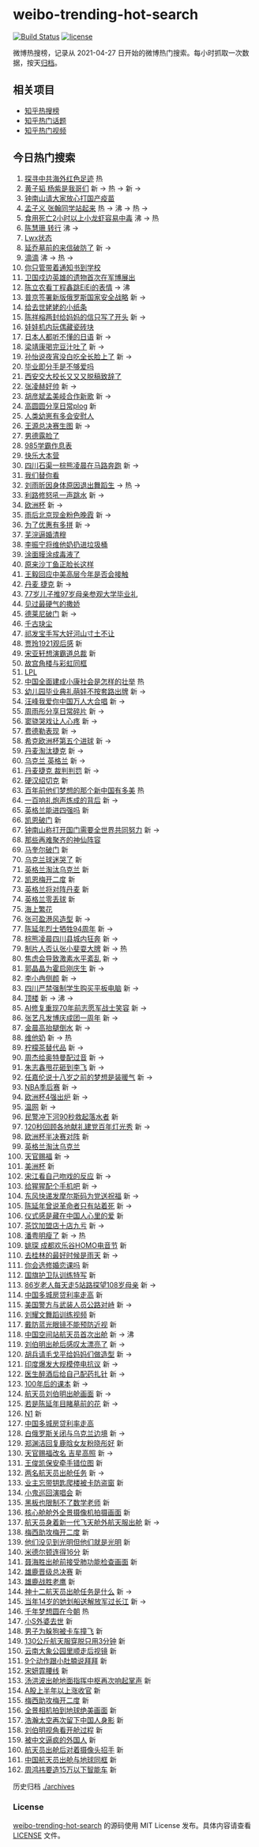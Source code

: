 # weibo-trending-hot-search

[![Build Status](https://github.com/justjavac/weibo-trending-hot-search/workflows/ci/badge.svg?branch=master)](https://github.com/justjavac/weibo-trending-hot-search/actions)
[![license](https://img.shields.io/github/license/justjavac/weibo-trending-hot-search)](https://github.com/justjavac/weibo-trending-hot-search/blob/master/LICENSE)

微博热搜榜，记录从 2021-04-27 日开始的微博热门搜索。每小时抓取一次数据，按天[归档](./archives)。

## 相关项目

- [知乎热搜榜](https://github.com/justjavac/zhihu-trending-top-search)
- [知乎热门话题](https://github.com/justjavac/zhihu-trending-hot-questions)
- [知乎热门视频](https://github.com/justjavac/zhihu-trending-hot-video)

## 今日热门搜索

<!-- BEGIN -->
<!-- 最后更新时间 Sun Jul 04 2021 12:23:33 GMT+0800 (China Standard Time) -->

1. [探寻中共海外红色足迹](https://s.weibo.com//weibo?q=%23%E6%8E%A2%E5%AF%BB%E4%B8%AD%E5%85%B1%E6%B5%B7%E5%A4%96%E7%BA%A2%E8%89%B2%E8%B6%B3%E8%BF%B9%23&Refer=new_time)
   热
2. [黄子韬 杨紫是我哥们](https://s.weibo.com//weibo?q=%E9%BB%84%E5%AD%90%E9%9F%AC%20%E6%9D%A8%E7%B4%AB%E6%98%AF%E6%88%91%E5%93%A5%E4%BB%AC&Refer=top)
   新 -> 热 -> 新 ->
3. [钟南山请大家放心打国产疫苗](https://s.weibo.com//weibo?q=%23%E9%92%9F%E5%8D%97%E5%B1%B1%E8%AF%B7%E5%A4%A7%E5%AE%B6%E6%94%BE%E5%BF%83%E6%89%93%E5%9B%BD%E4%BA%A7%E7%96%AB%E8%8B%97%23&Refer=top)
4. [孟子义 张翰同学站起来](https://s.weibo.com//weibo?q=%E5%AD%9F%E5%AD%90%E4%B9%89%20%E5%BC%A0%E7%BF%B0%E5%90%8C%E5%AD%A6%E7%AB%99%E8%B5%B7%E6%9D%A5&Refer=top)
   热 -> 沸 -> 热 ->
5. [食用死亡2小时以上小龙虾容易中毒](https://s.weibo.com//weibo?q=%23%E9%A3%9F%E7%94%A8%E6%AD%BB%E4%BA%A12%E5%B0%8F%E6%97%B6%E4%BB%A5%E4%B8%8A%E5%B0%8F%E9%BE%99%E8%99%BE%E5%AE%B9%E6%98%93%E4%B8%AD%E6%AF%92%23&Refer=top)
   沸 -> 热
6. [陈慧珊 转行](https://s.weibo.com//weibo?q=%E9%99%88%E6%85%A7%E7%8F%8A%20%E8%BD%AC%E8%A1%8C&Refer=top)
   沸 ->
7. [Lwx状态](https://s.weibo.com//weibo?q=%23Lwx%E7%8A%B6%E6%80%81%23&Refer=top)
8. [延乔墓前的来信破防了](https://s.weibo.com//weibo?q=%23%E5%BB%B6%E4%B9%94%E5%A2%93%E5%89%8D%E7%9A%84%E6%9D%A5%E4%BF%A1%E7%A0%B4%E9%98%B2%E4%BA%86%23&Refer=top)
   新 ->
9. [滴滴](https://s.weibo.com//weibo?q=%23%E6%BB%B4%E6%BB%B4%23&Refer=top) 沸 -> 热
   ->
10. [你只管带着通知书到学校](https://s.weibo.com//weibo?q=%23%E4%BD%A0%E5%8F%AA%E7%AE%A1%E5%B8%A6%E7%9D%80%E9%80%9A%E7%9F%A5%E4%B9%A6%E5%88%B0%E5%AD%A6%E6%A0%A1%23&Refer=top)
11. [卫国戍边英雄的遗物首次在军博展出](https://s.weibo.com//weibo?q=%E5%8D%AB%E5%9B%BD%E6%88%8D%E8%BE%B9%E8%8B%B1%E9%9B%84%E7%9A%84%E9%81%97%E7%89%A9%E9%A6%96%E6%AC%A1%E5%9C%A8%E5%86%9B%E5%8D%9A%E5%B1%95%E5%87%BA&Refer=top)
12. [陈立农看丁程鑫跳EiEi的表情](https://s.weibo.com//weibo?q=%23%E9%99%88%E7%AB%8B%E5%86%9C%E7%9C%8B%E4%B8%81%E7%A8%8B%E9%91%AB%E8%B7%B3EiEi%E7%9A%84%E8%A1%A8%E6%83%85%23&Refer=top)
    -> 沸
13. [普京签署新版俄罗斯国家安全战略](https://s.weibo.com//weibo?q=%23%E6%99%AE%E4%BA%AC%E7%AD%BE%E7%BD%B2%E6%96%B0%E7%89%88%E4%BF%84%E7%BD%97%E6%96%AF%E5%9B%BD%E5%AE%B6%E5%AE%89%E5%85%A8%E6%88%98%E7%95%A5%23&Refer=top)
    新 ->
14. [给去世姥姥的小纸条](https://s.weibo.com//weibo?q=%23%E7%BB%99%E5%8E%BB%E4%B8%96%E5%A7%A5%E5%A7%A5%E7%9A%84%E5%B0%8F%E7%BA%B8%E6%9D%A1%23&Refer=top)
15. [陈祥榕两封给妈妈的信只写了开头](https://s.weibo.com//weibo?q=%23%E9%99%88%E7%A5%A5%E6%A6%95%E4%B8%A4%E5%B0%81%E7%BB%99%E5%A6%88%E5%A6%88%E7%9A%84%E4%BF%A1%E5%8F%AA%E5%86%99%E4%BA%86%E5%BC%80%E5%A4%B4%23&Refer=top)
    新 ->
16. [娃娃机内玩偶藏瓷砖块](https://s.weibo.com//weibo?q=%23%E5%A8%83%E5%A8%83%E6%9C%BA%E5%86%85%E7%8E%A9%E5%81%B6%E8%97%8F%E7%93%B7%E7%A0%96%E5%9D%97%23&Refer=top)
17. [日本人都听不懂的日语](https://s.weibo.com//weibo?q=%23%E6%97%A5%E6%9C%AC%E4%BA%BA%E9%83%BD%E5%90%AC%E4%B8%8D%E6%87%82%E7%9A%84%E6%97%A5%E8%AF%AD%23&Refer=top)
    新 ->
18. [梁靖康喝完豆汁吐了](https://s.weibo.com//weibo?q=%23%E6%A2%81%E9%9D%96%E5%BA%B7%E5%96%9D%E5%AE%8C%E8%B1%86%E6%B1%81%E5%90%90%E4%BA%86%23&Refer=top)
    新 ->
19. [孙怡说夜宵没白吃全长脸上了](https://s.weibo.com//weibo?q=%23%E5%AD%99%E6%80%A1%E8%AF%B4%E5%A4%9C%E5%AE%B5%E6%B2%A1%E7%99%BD%E5%90%83%E5%85%A8%E9%95%BF%E8%84%B8%E4%B8%8A%E4%BA%86%23&Refer=top)
    新 ->
20. [毕业即分手是不够爱吗](https://s.weibo.com//weibo?q=%23%E6%AF%95%E4%B8%9A%E5%8D%B3%E5%88%86%E6%89%8B%E6%98%AF%E4%B8%8D%E5%A4%9F%E7%88%B1%E5%90%97%23&Refer=top)
21. [西安交大校长又又又脱稿致辞了](https://s.weibo.com//weibo?q=%23%E8%A5%BF%E5%AE%89%E4%BA%A4%E5%A4%A7%E6%A0%A1%E9%95%BF%E5%8F%88%E5%8F%88%E5%8F%88%E8%84%B1%E7%A8%BF%E8%87%B4%E8%BE%9E%E4%BA%86%23&Refer=top)
22. [张凌赫好帅](https://s.weibo.com//weibo?q=%23%E5%BC%A0%E5%87%8C%E8%B5%AB%E5%A5%BD%E5%B8%85%23&Refer=top)
    新 ->
23. [胡彦斌孟美岐合作新歌](https://s.weibo.com//weibo?q=%23%E8%83%A1%E5%BD%A6%E6%96%8C%E5%AD%9F%E7%BE%8E%E5%B2%90%E5%90%88%E4%BD%9C%E6%96%B0%E6%AD%8C%23&Refer=top)
    新 ->
24. [高圆圆分享日常plog](https://s.weibo.com//weibo?q=%23%E9%AB%98%E5%9C%86%E5%9C%86%E5%88%86%E4%BA%AB%E6%97%A5%E5%B8%B8plog%23&Refer=top)
    新
25. [人类幼崽有多会安慰人](https://s.weibo.com//weibo?q=%23%E4%BA%BA%E7%B1%BB%E5%B9%BC%E5%B4%BD%E6%9C%89%E5%A4%9A%E4%BC%9A%E5%AE%89%E6%85%B0%E4%BA%BA%23&Refer=top)
26. [王源总决赛生图](https://s.weibo.com//weibo?q=%23%E7%8E%8B%E6%BA%90%E6%80%BB%E5%86%B3%E8%B5%9B%E7%94%9F%E5%9B%BE%23&Refer=top)
    新 ->
27. [男德露脸了](https://s.weibo.com//weibo?q=%23%E7%94%B7%E5%BE%B7%E9%9C%B2%E8%84%B8%E4%BA%86%23&Refer=top)
28. [985学霸作息表](https://s.weibo.com//weibo?q=%23985%E5%AD%A6%E9%9C%B8%E4%BD%9C%E6%81%AF%E8%A1%A8%23&Refer=top)
29. [快乐大本营](https://s.weibo.com//weibo?q=%E5%BF%AB%E4%B9%90%E5%A4%A7%E6%9C%AC%E8%90%A5&Refer=top)
30. [四川石渠一棕熊凌晨在马路奔跑](https://s.weibo.com//weibo?q=%23%E5%9B%9B%E5%B7%9D%E7%9F%B3%E6%B8%A0%E4%B8%80%E6%A3%95%E7%86%8A%E5%87%8C%E6%99%A8%E5%9C%A8%E9%A9%AC%E8%B7%AF%E5%A5%94%E8%B7%91%23&Refer=top)
    新 ->
31. [我们替你看](https://s.weibo.com//weibo?q=%23%E6%88%91%E4%BB%AC%E6%9B%BF%E4%BD%A0%E7%9C%8B%23&Refer=top)
32. [刘雨昕因身体原因退出舞蹈生](https://s.weibo.com//weibo?q=%23%E5%88%98%E9%9B%A8%E6%98%95%E5%9B%A0%E8%BA%AB%E4%BD%93%E5%8E%9F%E5%9B%A0%E9%80%80%E5%87%BA%E8%88%9E%E8%B9%88%E7%94%9F%23&Refer=top)
    -> 热 ->
33. [利路修怒吼一声跳水](https://s.weibo.com//weibo?q=%23%E5%88%A9%E8%B7%AF%E4%BF%AE%E6%80%92%E5%90%BC%E4%B8%80%E5%A3%B0%E8%B7%B3%E6%B0%B4%23&Refer=top)
    新 ->
34. [欧洲杯](https://s.weibo.com//weibo?q=%E6%AC%A7%E6%B4%B2%E6%9D%AF&Refer=top) 新
    ->
35. [雨后北京现金粉色晚霞](https://s.weibo.com//weibo?q=%23%E9%9B%A8%E5%90%8E%E5%8C%97%E4%BA%AC%E7%8E%B0%E9%87%91%E7%B2%89%E8%89%B2%E6%99%9A%E9%9C%9E%23&Refer=top)
    新 ->
36. [为了优惠有多拼](https://s.weibo.com//weibo?q=%23%E4%B8%BA%E4%BA%86%E4%BC%98%E6%83%A0%E6%9C%89%E5%A4%9A%E6%8B%BC%23&Refer=top)
    新 ->
37. [芜浣逼婚清穆](https://s.weibo.com//weibo?q=%23%E8%8A%9C%E6%B5%A3%E9%80%BC%E5%A9%9A%E6%B8%85%E7%A9%86%23&Refer=top)
38. [李振宁将维他奶扔进垃圾桶](https://s.weibo.com//weibo?q=%23%E6%9D%8E%E6%8C%AF%E5%AE%81%E5%B0%86%E7%BB%B4%E4%BB%96%E5%A5%B6%E6%89%94%E8%BF%9B%E5%9E%83%E5%9C%BE%E6%A1%B6%23&Refer=top)
39. [涂面膜涂成毒液了](https://s.weibo.com//weibo?q=%23%E6%B6%82%E9%9D%A2%E8%86%9C%E6%B6%82%E6%88%90%E6%AF%92%E6%B6%B2%E4%BA%86%23&Refer=top)
40. [原来沙丁鱼正脸长这样](https://s.weibo.com//weibo?q=%23%E5%8E%9F%E6%9D%A5%E6%B2%99%E4%B8%81%E9%B1%BC%E6%AD%A3%E8%84%B8%E9%95%BF%E8%BF%99%E6%A0%B7%23&Refer=top)
41. [王毅回应中美高层今年是否会接触](https://s.weibo.com//weibo?q=%23%E7%8E%8B%E6%AF%85%E5%9B%9E%E5%BA%94%E4%B8%AD%E7%BE%8E%E9%AB%98%E5%B1%82%E4%BB%8A%E5%B9%B4%E6%98%AF%E5%90%A6%E4%BC%9A%E6%8E%A5%E8%A7%A6%23&Refer=top)
42. [丹麦 捷克](https://s.weibo.com//weibo?q=%E4%B8%B9%E9%BA%A6%20%E6%8D%B7%E5%85%8B&Refer=top)
    新 ->
43. [77岁儿子推97岁母亲参观大学毕业礼](https://s.weibo.com//weibo?q=%2377%E5%B2%81%E5%84%BF%E5%AD%90%E6%8E%A897%E5%B2%81%E6%AF%8D%E4%BA%B2%E5%8F%82%E8%A7%82%E5%A4%A7%E5%AD%A6%E6%AF%95%E4%B8%9A%E7%A4%BC%23&Refer=top)
44. [见过最硬气的撒娇](https://s.weibo.com//weibo?q=%23%E8%A7%81%E8%BF%87%E6%9C%80%E7%A1%AC%E6%B0%94%E7%9A%84%E6%92%92%E5%A8%87%23&Refer=top)
45. [德莱尼破门](https://s.weibo.com//weibo?q=%E5%BE%B7%E8%8E%B1%E5%B0%BC%E7%A0%B4%E9%97%A8&Refer=top)
    新 ->
46. [千古玦尘](https://s.weibo.com//weibo?q=%E5%8D%83%E5%8F%A4%E7%8E%A6%E5%B0%98&Refer=top)
47. [祁发宝手写大好河山寸土不让](https://s.weibo.com//weibo?q=%23%E7%A5%81%E5%8F%91%E5%AE%9D%E6%89%8B%E5%86%99%E5%A4%A7%E5%A5%BD%E6%B2%B3%E5%B1%B1%E5%AF%B8%E5%9C%9F%E4%B8%8D%E8%AE%A9%23&Refer=top)
48. [贾玲1921观后感](https://s.weibo.com//weibo?q=%23%E8%B4%BE%E7%8E%B21921%E8%A7%82%E5%90%8E%E6%84%9F%23&Refer=top)
    新
49. [宋亚轩想演霸道总裁](https://s.weibo.com//weibo?q=%23%E5%AE%8B%E4%BA%9A%E8%BD%A9%E6%83%B3%E6%BC%94%E9%9C%B8%E9%81%93%E6%80%BB%E8%A3%81%23&Refer=top)
    新
50. [故宫角楼与彩虹同框](https://s.weibo.com//weibo?q=%23%E6%95%85%E5%AE%AB%E8%A7%92%E6%A5%BC%E4%B8%8E%E5%BD%A9%E8%99%B9%E5%90%8C%E6%A1%86%23&Refer=top)
51. [LPL](https://s.weibo.com//weibo?q=LPL&Refer=top)
52. [中国全面建成小康社会是怎样的壮举](https://s.weibo.com//weibo?q=%23%E4%B8%AD%E5%9B%BD%E5%85%A8%E9%9D%A2%E5%BB%BA%E6%88%90%E5%B0%8F%E5%BA%B7%E7%A4%BE%E4%BC%9A%E6%98%AF%E6%80%8E%E6%A0%B7%E7%9A%84%E5%A3%AE%E4%B8%BE%23&Refer=new_time)
    热
53. [幼儿园毕业典礼萌娃不按套路出牌](https://s.weibo.com//weibo?q=%23%E5%B9%BC%E5%84%BF%E5%9B%AD%E6%AF%95%E4%B8%9A%E5%85%B8%E7%A4%BC%E8%90%8C%E5%A8%83%E4%B8%8D%E6%8C%89%E5%A5%97%E8%B7%AF%E5%87%BA%E7%89%8C%23&Refer=top)
    新 ->
54. [汪峰我爱你中国万人大合唱](https://s.weibo.com//weibo?q=%23%E6%B1%AA%E5%B3%B0%E6%88%91%E7%88%B1%E4%BD%A0%E4%B8%AD%E5%9B%BD%E4%B8%87%E4%BA%BA%E5%A4%A7%E5%90%88%E5%94%B1%23&Refer=top)
    新 ->
55. [周雨彤分享日常碎片](https://s.weibo.com//weibo?q=%23%E5%91%A8%E9%9B%A8%E5%BD%A4%E5%88%86%E4%BA%AB%E6%97%A5%E5%B8%B8%E7%A2%8E%E7%89%87%23&Refer=top)
    新 ->
56. [窦骁哭戏让人心疼](https://s.weibo.com//weibo?q=%23%E7%AA%A6%E9%AA%81%E5%93%AD%E6%88%8F%E8%AE%A9%E4%BA%BA%E5%BF%83%E7%96%BC%23&Refer=top)
    新 ->
57. [费德勒表现](https://s.weibo.com//weibo?q=%E8%B4%B9%E5%BE%B7%E5%8B%92%E8%A1%A8%E7%8E%B0&Refer=top)
    新 ->
58. [希克欧洲杯第五个进球](https://s.weibo.com//weibo?q=%E5%B8%8C%E5%85%8B%E6%AC%A7%E6%B4%B2%E6%9D%AF%E7%AC%AC%E4%BA%94%E4%B8%AA%E8%BF%9B%E7%90%83&Refer=top)
    新 ->
59. [丹麦淘汰捷克](https://s.weibo.com//weibo?q=%E4%B8%B9%E9%BA%A6%E6%B7%98%E6%B1%B0%E6%8D%B7%E5%85%8B&Refer=top)
    新 ->
60. [乌克兰 英格兰](https://s.weibo.com//weibo?q=%E4%B9%8C%E5%85%8B%E5%85%B0%20%E8%8B%B1%E6%A0%BC%E5%85%B0&Refer=top)
    新 ->
61. [丹麦捷克 裁判判罚](https://s.weibo.com//weibo?q=%E4%B8%B9%E9%BA%A6%E6%8D%B7%E5%85%8B%20%E8%A3%81%E5%88%A4%E5%88%A4%E7%BD%9A&Refer=top)
    新 ->
62. [硬汉绍切克](https://s.weibo.com//weibo?q=%E7%A1%AC%E6%B1%89%E7%BB%8D%E5%88%87%E5%85%8B&Refer=top)
    新
63. [百年前他们梦想的那个新中国有多美](https://s.weibo.com//weibo?q=%23%E7%99%BE%E5%B9%B4%E5%89%8D%E4%BB%96%E4%BB%AC%E6%A2%A6%E6%83%B3%E7%9A%84%E9%82%A3%E4%B8%AA%E6%96%B0%E4%B8%AD%E5%9B%BD%E6%9C%89%E5%A4%9A%E7%BE%8E%23&Refer=new_time)
    热
64. [一百响礼炮声炼成的背后](https://s.weibo.com//weibo?q=%23%E4%B8%80%E7%99%BE%E5%93%8D%E7%A4%BC%E7%82%AE%E5%A3%B0%E7%82%BC%E6%88%90%E7%9A%84%E8%83%8C%E5%90%8E%23&Refer=top)
    新 ->
65. [英格兰能进四强吗](https://s.weibo.com//weibo?q=%23%E8%8B%B1%E6%A0%BC%E5%85%B0%E8%83%BD%E8%BF%9B%E5%9B%9B%E5%BC%BA%E5%90%97%23&Refer=top)
    新
66. [凯恩破门](https://s.weibo.com//weibo?q=%E5%87%AF%E6%81%A9%E7%A0%B4%E9%97%A8&Refer=top)
    新
67. [钟南山称打开国门需要全世界共同努力](https://s.weibo.com//weibo?q=%23%E9%92%9F%E5%8D%97%E5%B1%B1%E7%A7%B0%E6%89%93%E5%BC%80%E5%9B%BD%E9%97%A8%E9%9C%80%E8%A6%81%E5%85%A8%E4%B8%96%E7%95%8C%E5%85%B1%E5%90%8C%E5%8A%AA%E5%8A%9B%23&Refer=top)
    新 ->
68. [那些再难聚齐的神仙阵容](https://s.weibo.com//weibo?q=%23%E9%82%A3%E4%BA%9B%E5%86%8D%E9%9A%BE%E8%81%9A%E9%BD%90%E7%9A%84%E7%A5%9E%E4%BB%99%E9%98%B5%E5%AE%B9%23&Refer=top)
69. [马奎尔破门](https://s.weibo.com//weibo?q=%E9%A9%AC%E5%A5%8E%E5%B0%94%E7%A0%B4%E9%97%A8&Refer=top)
    新
70. [乌克兰球迷哭了](https://s.weibo.com//weibo?q=%E4%B9%8C%E5%85%8B%E5%85%B0%E7%90%83%E8%BF%B7%E5%93%AD%E4%BA%86&Refer=top)
    新
71. [英格兰淘汰乌克兰](https://s.weibo.com//weibo?q=%E8%8B%B1%E6%A0%BC%E5%85%B0%E6%B7%98%E6%B1%B0%E4%B9%8C%E5%85%8B%E5%85%B0&Refer=top)
    新
72. [凯恩梅开二度](https://s.weibo.com//weibo?q=%23%E5%87%AF%E6%81%A9%E6%A2%85%E5%BC%80%E4%BA%8C%E5%BA%A6%23&Refer=top)
    新
73. [英格兰将对阵丹麦](https://s.weibo.com//weibo?q=%E8%8B%B1%E6%A0%BC%E5%85%B0%E5%B0%86%E5%AF%B9%E9%98%B5%E4%B8%B9%E9%BA%A6&Refer=top)
    新
74. [英格兰零丢球](https://s.weibo.com//weibo?q=%E8%8B%B1%E6%A0%BC%E5%85%B0%E9%9B%B6%E4%B8%A2%E7%90%83&Refer=top)
    新
75. [海上繁花](https://s.weibo.com//weibo?q=%E6%B5%B7%E4%B8%8A%E7%B9%81%E8%8A%B1&Refer=top)
76. [张可盈港风造型](https://s.weibo.com//weibo?q=%23%E5%BC%A0%E5%8F%AF%E7%9B%88%E6%B8%AF%E9%A3%8E%E9%80%A0%E5%9E%8B%23&Refer=top)
    新 ->
77. [陈延年烈士牺牲94周年](https://s.weibo.com//weibo?q=%23%E9%99%88%E5%BB%B6%E5%B9%B4%E7%83%88%E5%A3%AB%E7%89%BA%E7%89%B294%E5%91%A8%E5%B9%B4%23&Refer=top)
    新 ->
78. [棕熊凌晨四川县城内狂奔](https://s.weibo.com//weibo?q=%23%E6%A3%95%E7%86%8A%E5%87%8C%E6%99%A8%E5%9B%9B%E5%B7%9D%E5%8E%BF%E5%9F%8E%E5%86%85%E7%8B%82%E5%A5%94%23&Refer=top)
    新 ->
79. [制片人否认张小斐耍大牌](https://s.weibo.com//weibo?q=%23%E5%88%B6%E7%89%87%E4%BA%BA%E5%90%A6%E8%AE%A4%E5%BC%A0%E5%B0%8F%E6%96%90%E8%80%8D%E5%A4%A7%E7%89%8C%23&Refer=top)
    新 -> 热
80. [焦虑会导致激素水平紊乱](https://s.weibo.com//weibo?q=%23%E7%84%A6%E8%99%91%E4%BC%9A%E5%AF%BC%E8%87%B4%E6%BF%80%E7%B4%A0%E6%B0%B4%E5%B9%B3%E7%B4%8A%E4%B9%B1%23&Refer=top)
    新 ->
81. [郭晶晶为霍启刚庆生](https://s.weibo.com//weibo?q=%23%E9%83%AD%E6%99%B6%E6%99%B6%E4%B8%BA%E9%9C%8D%E5%90%AF%E5%88%9A%E5%BA%86%E7%94%9F%23&Refer=top)
    新 ->
82. [李小冉侧颜](https://s.weibo.com//weibo?q=%23%E6%9D%8E%E5%B0%8F%E5%86%89%E4%BE%A7%E9%A2%9C%23&Refer=top)
    新 ->
83. [四川严禁强制学生购买平板电脑](https://s.weibo.com//weibo?q=%23%E5%9B%9B%E5%B7%9D%E4%B8%A5%E7%A6%81%E5%BC%BA%E5%88%B6%E5%AD%A6%E7%94%9F%E8%B4%AD%E4%B9%B0%E5%B9%B3%E6%9D%BF%E7%94%B5%E8%84%91%23&Refer=top)
    新 ->
84. [顶楼](https://s.weibo.com//weibo?q=%E9%A1%B6%E6%A5%BC&Refer=top) 新 -> 沸 ->
85. [AI修复重现70年前志愿军战士笑容](https://s.weibo.com//weibo?q=%23AI%E4%BF%AE%E5%A4%8D%E9%87%8D%E7%8E%B070%E5%B9%B4%E5%89%8D%E5%BF%97%E6%84%BF%E5%86%9B%E6%88%98%E5%A3%AB%E7%AC%91%E5%AE%B9%23&Refer=top)
    新 ->
86. [张艺凡发博庆成团一周年](https://s.weibo.com//weibo?q=%23%E5%BC%A0%E8%89%BA%E5%87%A1%E5%8F%91%E5%8D%9A%E5%BA%86%E6%88%90%E5%9B%A2%E4%B8%80%E5%91%A8%E5%B9%B4%23&Refer=top)
    新 ->
87. [金晨高抬腿倒水](https://s.weibo.com//weibo?q=%23%E9%87%91%E6%99%A8%E9%AB%98%E6%8A%AC%E8%85%BF%E5%80%92%E6%B0%B4%23&Refer=top)
    新 ->
88. [维他奶](https://s.weibo.com//weibo?q=%23%E7%BB%B4%E4%BB%96%E5%A5%B6%23&Refer=top)
    新 -> 热
89. [柠檬茶替代品](https://s.weibo.com//weibo?q=%23%E6%9F%A0%E6%AA%AC%E8%8C%B6%E6%9B%BF%E4%BB%A3%E5%93%81%23&Refer=top)
    新 ->
90. [周杰给奥特曼配过音](https://s.weibo.com//weibo?q=%23%E5%91%A8%E6%9D%B0%E7%BB%99%E5%A5%A5%E7%89%B9%E6%9B%BC%E9%85%8D%E8%BF%87%E9%9F%B3%23&Refer=top)
    新 ->
91. [朱志鑫甩花砸到李飞](https://s.weibo.com//weibo?q=%23%E6%9C%B1%E5%BF%97%E9%91%AB%E7%94%A9%E8%8A%B1%E7%A0%B8%E5%88%B0%E6%9D%8E%E9%A3%9E%23&Refer=top)
    新 ->
92. [任嘉伦说十八岁之前的梦想是装暖气](https://s.weibo.com//weibo?q=%23%E4%BB%BB%E5%98%89%E4%BC%A6%E8%AF%B4%E5%8D%81%E5%85%AB%E5%B2%81%E4%B9%8B%E5%89%8D%E7%9A%84%E6%A2%A6%E6%83%B3%E6%98%AF%E8%A3%85%E6%9A%96%E6%B0%94%23&Refer=top)
    新 ->
93. [NBA季后赛](https://s.weibo.com//weibo?q=%23NBA%E5%AD%A3%E5%90%8E%E8%B5%9B%23&Refer=top)
    新 ->
94. [欧洲杯4强出炉](https://s.weibo.com//weibo?q=%23%E6%AC%A7%E6%B4%B2%E6%9D%AF4%E5%BC%BA%E5%87%BA%E7%82%89%23&Refer=top)
    新 ->
95. [温网](https://s.weibo.com//weibo?q=%E6%B8%A9%E7%BD%91&Refer=top) 新 ->
96. [民警冲下河90秒救起落水者](https://s.weibo.com//weibo?q=%23%E6%B0%91%E8%AD%A6%E5%86%B2%E4%B8%8B%E6%B2%B390%E7%A7%92%E6%95%91%E8%B5%B7%E8%90%BD%E6%B0%B4%E8%80%85%23&Refer=top)
    新
97. [120秒回顾各地献礼建党百年灯光秀](https://s.weibo.com//weibo?q=%23120%E7%A7%92%E5%9B%9E%E9%A1%BE%E5%90%84%E5%9C%B0%E7%8C%AE%E7%A4%BC%E5%BB%BA%E5%85%9A%E7%99%BE%E5%B9%B4%E7%81%AF%E5%85%89%E7%A7%80%23&Refer=top)
    新 ->
98. [欧洲杯半决赛对阵](https://s.weibo.com//weibo?q=%23%E6%AC%A7%E6%B4%B2%E6%9D%AF%E5%8D%8A%E5%86%B3%E8%B5%9B%E5%AF%B9%E9%98%B5%23&Refer=top)
    新
99. [英格兰淘汰乌克兰](https://s.weibo.com//weibo?q=%23%E8%8B%B1%E6%A0%BC%E5%85%B0%E6%B7%98%E6%B1%B0%E4%B9%8C%E5%85%8B%E5%85%B0%23&Refer=top)
100. [天官赐福](https://s.weibo.com//weibo?q=%E5%A4%A9%E5%AE%98%E8%B5%90%E7%A6%8F&Refer=top)
     新 ->
101. [美洲杯](https://s.weibo.com//weibo?q=%23%E7%BE%8E%E6%B4%B2%E6%9D%AF%23&Refer=top)
     新
102. [宋江看自己吻戏的反应](https://s.weibo.com//weibo?q=%23%E5%AE%8B%E6%B1%9F%E7%9C%8B%E8%87%AA%E5%B7%B1%E5%90%BB%E6%88%8F%E7%9A%84%E5%8F%8D%E5%BA%94%23&Refer=top)
     新 ->
103. [给猩猩配个手机吧](https://s.weibo.com//weibo?q=%23%E7%BB%99%E7%8C%A9%E7%8C%A9%E9%85%8D%E4%B8%AA%E6%89%8B%E6%9C%BA%E5%90%A7%23&Refer=top)
     新 ->
104. [东风快递发摩尔斯码为党送祝福](https://s.weibo.com//weibo?q=%23%E4%B8%9C%E9%A3%8E%E5%BF%AB%E9%80%92%E5%8F%91%E6%91%A9%E5%B0%94%E6%96%AF%E7%A0%81%E4%B8%BA%E5%85%9A%E9%80%81%E7%A5%9D%E7%A6%8F%23&Refer=top)
     新 ->
105. [陈延年曾说革命者只有站着死](https://s.weibo.com//weibo?q=%23%E9%99%88%E5%BB%B6%E5%B9%B4%E6%9B%BE%E8%AF%B4%E9%9D%A9%E5%91%BD%E8%80%85%E5%8F%AA%E6%9C%89%E7%AB%99%E7%9D%80%E6%AD%BB%23&Refer=top)
     新 ->
106. [仪式感是藏在中国人心里的爱](https://s.weibo.com//weibo?q=%23%E4%BB%AA%E5%BC%8F%E6%84%9F%E6%98%AF%E8%97%8F%E5%9C%A8%E4%B8%AD%E5%9B%BD%E4%BA%BA%E5%BF%83%E9%87%8C%E7%9A%84%E7%88%B1%23&Refer=top)
     新
107. [茶饮加盟店十店九亏](https://s.weibo.com//weibo?q=%23%E8%8C%B6%E9%A5%AE%E5%8A%A0%E7%9B%9F%E5%BA%97%E5%8D%81%E5%BA%97%E4%B9%9D%E4%BA%8F%23&Refer=top)
     新 ->
108. [潘粤明瘦了](https://s.weibo.com//weibo?q=%23%E6%BD%98%E7%B2%A4%E6%98%8E%E7%98%A6%E4%BA%86%23&Refer=top)
     新 -> 热
109. [姚琛 成都欢乐谷HOMO电音节](https://s.weibo.com//weibo?q=%E5%A7%9A%E7%90%9B%20%E6%88%90%E9%83%BD%E6%AC%A2%E4%B9%90%E8%B0%B7HOMO%E7%94%B5%E9%9F%B3%E8%8A%82&Refer=top)
     新
110. [去桂林的最好时候是雨天](https://s.weibo.com//weibo?q=%23%E5%8E%BB%E6%A1%82%E6%9E%97%E7%9A%84%E6%9C%80%E5%A5%BD%E6%97%B6%E5%80%99%E6%98%AF%E9%9B%A8%E5%A4%A9%23&Refer=top)
     新 ->
111. [你会选修婚恋课吗](https://s.weibo.com//weibo?q=%23%E4%BD%A0%E4%BC%9A%E9%80%89%E4%BF%AE%E5%A9%9A%E6%81%8B%E8%AF%BE%E5%90%97%23&Refer=top)
     新
112. [国旗护卫队训练特写](https://s.weibo.com//weibo?q=%23%E5%9B%BD%E6%97%97%E6%8A%A4%E5%8D%AB%E9%98%9F%E8%AE%AD%E7%BB%83%E7%89%B9%E5%86%99%23&Refer=top)
     新
113. [86岁老人每天走5站路探望108岁母亲](https://s.weibo.com//weibo?q=%2386%E5%B2%81%E8%80%81%E4%BA%BA%E6%AF%8F%E5%A4%A9%E8%B5%B05%E7%AB%99%E8%B7%AF%E6%8E%A2%E6%9C%9B108%E5%B2%81%E6%AF%8D%E4%BA%B2%23&Refer=top)
     新 ->
114. [中国多城房贷利率走高](https://s.weibo.com//weibo?q=%E4%B8%AD%E5%9B%BD%E5%A4%9A%E5%9F%8E%E6%88%BF%E8%B4%B7%E5%88%A9%E7%8E%87%E8%B5%B0%E9%AB%98&Refer=top)
     新
115. [美国警方与武装人员公路对峙](https://s.weibo.com//weibo?q=%E7%BE%8E%E5%9B%BD%E8%AD%A6%E6%96%B9%E4%B8%8E%E6%AD%A6%E8%A3%85%E4%BA%BA%E5%91%98%E5%85%AC%E8%B7%AF%E5%AF%B9%E5%B3%99&Refer=top)
     新 ->
116. [刘耀文舞蹈训练视频](https://s.weibo.com//weibo?q=%23%E5%88%98%E8%80%80%E6%96%87%E8%88%9E%E8%B9%88%E8%AE%AD%E7%BB%83%E8%A7%86%E9%A2%91%23&Refer=top)
     新
117. [戴防蓝光眼镜不能预防近视](https://s.weibo.com//weibo?q=%23%E6%88%B4%E9%98%B2%E8%93%9D%E5%85%89%E7%9C%BC%E9%95%9C%E4%B8%8D%E8%83%BD%E9%A2%84%E9%98%B2%E8%BF%91%E8%A7%86%23&Refer=top)
     新
118. [中国空间站航天员首次出舱](https://s.weibo.com//weibo?q=%23%E4%B8%AD%E5%9B%BD%E7%A9%BA%E9%97%B4%E7%AB%99%E8%88%AA%E5%A4%A9%E5%91%98%E9%A6%96%E6%AC%A1%E5%87%BA%E8%88%B1%23&Refer=top)
     新 -> 沸
119. [刘伯明出舱后感叹太漂亮了](https://s.weibo.com//weibo?q=%23%E5%88%98%E4%BC%AF%E6%98%8E%E5%87%BA%E8%88%B1%E5%90%8E%E6%84%9F%E5%8F%B9%E5%A4%AA%E6%BC%82%E4%BA%AE%E4%BA%86%23&Refer=top)
     新 ->
120. [胡兵请毛戈平给妈妈们做造型](https://s.weibo.com//weibo?q=%23%E8%83%A1%E5%85%B5%E8%AF%B7%E6%AF%9B%E6%88%88%E5%B9%B3%E7%BB%99%E5%A6%88%E5%A6%88%E4%BB%AC%E5%81%9A%E9%80%A0%E5%9E%8B%23&Refer=top)
     新 ->
121. [印度爆发大规模停电抗议](https://s.weibo.com//weibo?q=%23%E5%8D%B0%E5%BA%A6%E7%88%86%E5%8F%91%E5%A4%A7%E8%A7%84%E6%A8%A1%E5%81%9C%E7%94%B5%E6%8A%97%E8%AE%AE%23&Refer=top)
     新 ->
122. [医生醉酒后给自己配药扎针](https://s.weibo.com//weibo?q=%23%E5%8C%BB%E7%94%9F%E9%86%89%E9%85%92%E5%90%8E%E7%BB%99%E8%87%AA%E5%B7%B1%E9%85%8D%E8%8D%AF%E6%89%8E%E9%92%88%23&Refer=top)
     新 ->
123. [100年后的课本](https://s.weibo.com//weibo?q=%23100%E5%B9%B4%E5%90%8E%E7%9A%84%E8%AF%BE%E6%9C%AC%23&Refer=top)
     新 ->
124. [航天员刘伯明出舱画面](https://s.weibo.com//weibo?q=%23%E8%88%AA%E5%A4%A9%E5%91%98%E5%88%98%E4%BC%AF%E6%98%8E%E5%87%BA%E8%88%B1%E7%94%BB%E9%9D%A2%23&Refer=top)
     新 ->
125. [若是陈延年目睹墓前的花](https://s.weibo.com//weibo?q=%23%E8%8B%A5%E6%98%AF%E9%99%88%E5%BB%B6%E5%B9%B4%E7%9B%AE%E7%9D%B9%E5%A2%93%E5%89%8D%E7%9A%84%E8%8A%B1%23&Refer=top)
     新 ->
126. [N1](https://s.weibo.com//weibo?q=N1&Refer=top) 新
127. [中国多城房贷利率走高](https://s.weibo.com//weibo?q=%23%E4%B8%AD%E5%9B%BD%E5%A4%9A%E5%9F%8E%E6%88%BF%E8%B4%B7%E5%88%A9%E7%8E%87%E8%B5%B0%E9%AB%98%23&Refer=top)
128. [白俄罗斯关闭与乌克兰边境](https://s.weibo.com//weibo?q=%23%E7%99%BD%E4%BF%84%E7%BD%97%E6%96%AF%E5%85%B3%E9%97%AD%E4%B8%8E%E4%B9%8C%E5%85%8B%E5%85%B0%E8%BE%B9%E5%A2%83%23&Refer=top)
     新 ->
129. [郑渊洁回复鹿晗女友粉晓彤好](https://s.weibo.com//weibo?q=%23%E9%83%91%E6%B8%8A%E6%B4%81%E5%9B%9E%E5%A4%8D%E9%B9%BF%E6%99%97%E5%A5%B3%E5%8F%8B%E7%B2%89%E6%99%93%E5%BD%A4%E5%A5%BD%23&Refer=top)
     新
130. [天官赐福改名 吉星高照](https://s.weibo.com//weibo?q=%E5%A4%A9%E5%AE%98%E8%B5%90%E7%A6%8F%E6%94%B9%E5%90%8D%20%E5%90%89%E6%98%9F%E9%AB%98%E7%85%A7&Refer=top)
     新 ->
131. [王俊凯保安牵手错位图](https://s.weibo.com//weibo?q=%23%E7%8E%8B%E4%BF%8A%E5%87%AF%E4%BF%9D%E5%AE%89%E7%89%B5%E6%89%8B%E9%94%99%E4%BD%8D%E5%9B%BE%23&Refer=top)
     新
132. [两名航天员出舱任务](https://s.weibo.com//weibo?q=%23%E4%B8%A4%E5%90%8D%E8%88%AA%E5%A4%A9%E5%91%98%E5%87%BA%E8%88%B1%E4%BB%BB%E5%8A%A1%23&Refer=top)
     新 ->
133. [业主忘带钥匙爬楼被卡防盗窗](https://s.weibo.com//weibo?q=%23%E4%B8%9A%E4%B8%BB%E5%BF%98%E5%B8%A6%E9%92%A5%E5%8C%99%E7%88%AC%E6%A5%BC%E8%A2%AB%E5%8D%A1%E9%98%B2%E7%9B%97%E7%AA%97%23&Refer=top)
     新
134. [小鬼巡回演唱会](https://s.weibo.com//weibo?q=%23%E5%B0%8F%E9%AC%BC%E5%B7%A1%E5%9B%9E%E6%BC%94%E5%94%B1%E4%BC%9A%23&Refer=top)
     新
135. [黑板也限制不了数学老师](https://s.weibo.com//weibo?q=%23%E9%BB%91%E6%9D%BF%E4%B9%9F%E9%99%90%E5%88%B6%E4%B8%8D%E4%BA%86%E6%95%B0%E5%AD%A6%E8%80%81%E5%B8%88%23&Refer=top)
     新
136. [核心舱舱外全景摄像机拍摄画面](https://s.weibo.com//weibo?q=%23%E6%A0%B8%E5%BF%83%E8%88%B1%E8%88%B1%E5%A4%96%E5%85%A8%E6%99%AF%E6%91%84%E5%83%8F%E6%9C%BA%E6%8B%8D%E6%91%84%E7%94%BB%E9%9D%A2%23&Refer=top)
     新
137. [航天员身着新一代飞天舱外航天服出舱](https://s.weibo.com//weibo?q=%23%E8%88%AA%E5%A4%A9%E5%91%98%E8%BA%AB%E7%9D%80%E6%96%B0%E4%B8%80%E4%BB%A3%E9%A3%9E%E5%A4%A9%E8%88%B1%E5%A4%96%E8%88%AA%E5%A4%A9%E6%9C%8D%E5%87%BA%E8%88%B1%23&Refer=top)
     新 ->
138. [梅西助攻梅开二度](https://s.weibo.com//weibo?q=%E6%A2%85%E8%A5%BF%E5%8A%A9%E6%94%BB%E6%A2%85%E5%BC%80%E4%BA%8C%E5%BA%A6&Refer=top)
     新
139. [他们没见到光明但他们就是光明](https://s.weibo.com//weibo?q=%23%E4%BB%96%E4%BB%AC%E6%B2%A1%E8%A7%81%E5%88%B0%E5%85%89%E6%98%8E%E4%BD%86%E4%BB%96%E4%BB%AC%E5%B0%B1%E6%98%AF%E5%85%89%E6%98%8E%23&Refer=top)
     新
140. [米德尔顿连得16分](https://s.weibo.com//weibo?q=%23%E7%B1%B3%E5%BE%B7%E5%B0%94%E9%A1%BF%E8%BF%9E%E5%BE%9716%E5%88%86%23&Refer=top)
     新
141. [聂海胜出舱前接受肺功能检查画面](https://s.weibo.com//weibo?q=%23%E8%81%82%E6%B5%B7%E8%83%9C%E5%87%BA%E8%88%B1%E5%89%8D%E6%8E%A5%E5%8F%97%E8%82%BA%E5%8A%9F%E8%83%BD%E6%A3%80%E6%9F%A5%E7%94%BB%E9%9D%A2%23&Refer=top)
     新
142. [雄鹿晋级总决赛](https://s.weibo.com//weibo?q=%23%E9%9B%84%E9%B9%BF%E6%99%8B%E7%BA%A7%E6%80%BB%E5%86%B3%E8%B5%9B%23&Refer=top)
     新
143. [雄鹿战胜老鹰](https://s.weibo.com//weibo?q=%E9%9B%84%E9%B9%BF%E6%88%98%E8%83%9C%E8%80%81%E9%B9%B0&Refer=top)
     新
144. [神十二航天员出舱任务是什么](https://s.weibo.com//weibo?q=%23%E7%A5%9E%E5%8D%81%E4%BA%8C%E8%88%AA%E5%A4%A9%E5%91%98%E5%87%BA%E8%88%B1%E4%BB%BB%E5%8A%A1%E6%98%AF%E4%BB%80%E4%B9%88%23&Refer=top)
     新 ->
145. [当年14岁的她划船送解放军过长江](https://s.weibo.com//weibo?q=%23%E5%BD%93%E5%B9%B414%E5%B2%81%E7%9A%84%E5%A5%B9%E5%88%92%E8%88%B9%E9%80%81%E8%A7%A3%E6%94%BE%E5%86%9B%E8%BF%87%E9%95%BF%E6%B1%9F%23&Refer=top)
     新 ->
146. [千年梦想圆在今朝](https://s.weibo.com//weibo?q=%23%E5%8D%83%E5%B9%B4%E6%A2%A6%E6%83%B3%E5%9C%86%E5%9C%A8%E4%BB%8A%E6%9C%9D%23&Refer=new_time)
     热
147. [小S外婆去世](https://s.weibo.com//weibo?q=%23%E5%B0%8FS%E5%A4%96%E5%A9%86%E5%8E%BB%E4%B8%96%23&Refer=top)
     新
148. [男子为躲狗被卡车撞飞](https://s.weibo.com//weibo?q=%23%E7%94%B7%E5%AD%90%E4%B8%BA%E8%BA%B2%E7%8B%97%E8%A2%AB%E5%8D%A1%E8%BD%A6%E6%92%9E%E9%A3%9E%23&Refer=top)
     新
149. [130公斤航天服穿脱只用3分钟](https://s.weibo.com//weibo?q=130%E5%85%AC%E6%96%A4%E8%88%AA%E5%A4%A9%E6%9C%8D%E7%A9%BF%E8%84%B1%E5%8F%AA%E7%94%A83%E5%88%86%E9%92%9F&Refer=top)
     新
150. [云南大象公园里顺走后视镜](https://s.weibo.com//weibo?q=%23%E4%BA%91%E5%8D%97%E5%A4%A7%E8%B1%A1%E5%85%AC%E5%9B%AD%E9%87%8C%E9%A1%BA%E8%B5%B0%E5%90%8E%E8%A7%86%E9%95%9C%23&Refer=top)
     新
151. [9个动作跟小肚腩说拜拜](https://s.weibo.com//weibo?q=%239%E4%B8%AA%E5%8A%A8%E4%BD%9C%E8%B7%9F%E5%B0%8F%E8%82%9A%E8%85%A9%E8%AF%B4%E6%8B%9C%E6%8B%9C%23&Refer=top)
     新
152. [宋妍霏腰线](https://s.weibo.com//weibo?q=%23%E5%AE%8B%E5%A6%8D%E9%9C%8F%E8%85%B0%E7%BA%BF%23&Refer=top)
     新
153. [汤洪波出舱地面指挥中枢再次响起掌声](https://s.weibo.com//weibo?q=%23%E6%B1%A4%E6%B4%AA%E6%B3%A2%E5%87%BA%E8%88%B1%E5%9C%B0%E9%9D%A2%E6%8C%87%E6%8C%A5%E4%B8%AD%E6%9E%A2%E5%86%8D%E6%AC%A1%E5%93%8D%E8%B5%B7%E6%8E%8C%E5%A3%B0%23&Refer=top)
     新
154. [A股上半年以上涨收官](https://s.weibo.com//weibo?q=%23A%E8%82%A1%E4%B8%8A%E5%8D%8A%E5%B9%B4%E4%BB%A5%E4%B8%8A%E6%B6%A8%E6%94%B6%E5%AE%98%23&Refer=top)
     新
155. [梅西助攻梅开二度](https://s.weibo.com//weibo?q=%23%E6%A2%85%E8%A5%BF%E5%8A%A9%E6%94%BB%E6%A2%85%E5%BC%80%E4%BA%8C%E5%BA%A6%23&Refer=top)
     新
156. [全景相机拍到地球绝美画面](https://s.weibo.com//weibo?q=%23%E5%85%A8%E6%99%AF%E7%9B%B8%E6%9C%BA%E6%8B%8D%E5%88%B0%E5%9C%B0%E7%90%83%E7%BB%9D%E7%BE%8E%E7%94%BB%E9%9D%A2%23&Refer=top)
     新
157. [浩瀚太空再次留下中国人身影](https://s.weibo.com//weibo?q=%23%E6%B5%A9%E7%80%9A%E5%A4%AA%E7%A9%BA%E5%86%8D%E6%AC%A1%E7%95%99%E4%B8%8B%E4%B8%AD%E5%9B%BD%E4%BA%BA%E8%BA%AB%E5%BD%B1%23&Refer=top)
     新
158. [刘伯明视角看开舱过程](https://s.weibo.com//weibo?q=%23%E5%88%98%E4%BC%AF%E6%98%8E%E8%A7%86%E8%A7%92%E7%9C%8B%E5%BC%80%E8%88%B1%E8%BF%87%E7%A8%8B%23&Refer=top)
     新
159. [被中文逼疯的外国人](https://s.weibo.com//weibo?q=%23%E8%A2%AB%E4%B8%AD%E6%96%87%E9%80%BC%E7%96%AF%E7%9A%84%E5%A4%96%E5%9B%BD%E4%BA%BA%23&Refer=top)
     新
160. [航天员出舱后对着摄像头招手](https://s.weibo.com//weibo?q=%23%E8%88%AA%E5%A4%A9%E5%91%98%E5%87%BA%E8%88%B1%E5%90%8E%E5%AF%B9%E7%9D%80%E6%91%84%E5%83%8F%E5%A4%B4%E6%8B%9B%E6%89%8B%23&Refer=top)
     新
161. [中国航天员出舱与地球同框](https://s.weibo.com//weibo?q=%23%E4%B8%AD%E5%9B%BD%E8%88%AA%E5%A4%A9%E5%91%98%E5%87%BA%E8%88%B1%E4%B8%8E%E5%9C%B0%E7%90%83%E5%90%8C%E6%A1%86%23&Refer=top)
     新
162. [周鸿祎要造15万以下智能车](https://s.weibo.com//weibo?q=%23%E5%91%A8%E9%B8%BF%E7%A5%8E%E8%A6%81%E9%80%A015%E4%B8%87%E4%BB%A5%E4%B8%8B%E6%99%BA%E8%83%BD%E8%BD%A6%23&Refer=top)
     新

<!-- END -->

历史归档 [./archives](./archives)

### License

[weibo-trending-hot-search](https://github.com/justjavac/weibo-trending-hot-search)
的源码使用 MIT License 发布。具体内容请查看 [LICENSE](./LICENSE) 文件。

